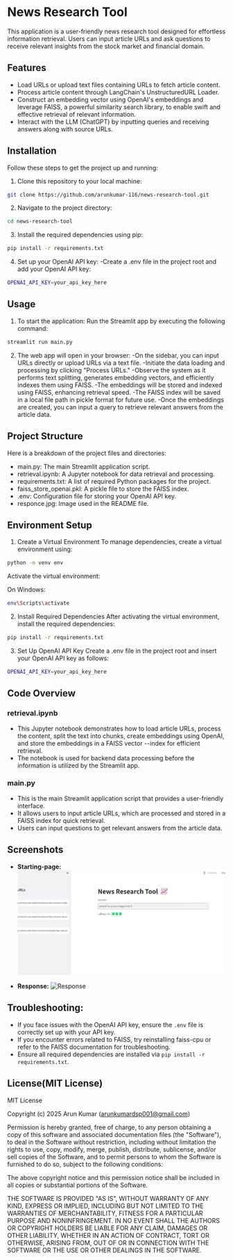 # News Research Tool

This application is a user-friendly news research tool designed for effortless information retrieval. Users can input article URLs and ask questions to receive relevant insights from the stock market and financial domain.


## Features

- Load URLs or upload text files containing URLs to fetch article content.
- Process article content through LangChain's UnstructuredURL Loader.
- Construct an embedding vector using OpenAI's embeddings and leverage FAISS, a powerful similarity search library, to enable swift and effective retrieval of relevant information.
- Interact with the LLM (ChatGPT) by inputting queries and receiving answers along with source URLs.

## Installation

Follow these steps to get the project up and running:

1. Clone this repository to your local machine:

```bash
git clone https://github.com/arunkumar-116/news-research-tool.git
```

2. Navigate to the project directory:
```bash
cd news-research-tool
```
3. Install the required dependencies using pip:
```bash
pip install -r requirements.txt
```

4. Set up your OpenAI API key:
   -Create a .env file in the project root and add your OpenAI API key:
```bash
OPENAI_API_KEY=your_api_key_here
```
## Usage

1. To start the application:
Run the Streamlit app by executing the following command:
```bash
streamlit run main.py

```
2. The web app will open in your browser:
  -On the sidebar, you can input URLs directly or upload URLs via a text file.
  -Initiate the data loading and processing by clicking "Process URLs."
  -Observe the system as it performs text splitting, generates embedding vectors, and efficiently indexes them using FAISS.
  -The embeddings will be stored and indexed using FAISS, enhancing retrieval speed.
  -The FAISS index will be saved in a local file path in pickle format for future use.
  -Once the embeddings are created, you can input a query to retrieve relevant answers from the article data.

## Project Structure
Here is a breakdown of the project files and directories:
  - main.py: The main Streamlit application script.
  - retrieval.ipynb: A Jupyter notebook for data retrieval and processing.
  - requirements.txt: A list of required Python packages for the project.
  - faiss_store_openai.pkl: A pickle file to store the FAISS index.
  - .env: Configuration file for storing your OpenAI API key.
  - responce.jpg: Image used in the README file.


## Environment Setup
1. Create a Virtual Environment
To manage dependencies, create a virtual environment using:

```bash
python -m venv env
```
Activate the virtual environment:

On Windows:
```bash
env\Scripts\activate
```
2. Install Required Dependencies
After activating the virtual environment, install the required dependencies:

```bash
pip install -r requirements.txt
```
3. Set Up OpenAI API Key
Create a .env file in the project root and insert your OpenAI API key as follows:

```bash
OPENAI_API_KEY=your_api_key_here
```

## Code Overview
### retrieval.ipynb
- This Jupyter notebook demonstrates how to load article URLs, process the content, split the text into chunks, create embeddings using OpenAI, and store the embeddings in a FAISS vector --index for efficient retrieval.
- The notebook is used for backend data processing before the information is utilized by the Streamlit app.

### main.py
- This is the main Streamlit application script that provides a user-friendly interface.
- It allows users to input article URLs, which are processed and stored in a FAISS index for quick retrieval.
- Users can input questions to get relevant answers from the article data.

## Screenshots

- **Starting-page:**
  ![Starting-page](screenshots/starting-page.png)

- **Response:**
  ![Response](screenshots/response.png)


## Troubleshooting:
  - If you face issues with the OpenAI API key, ensure the `.env` file is correctly set up with your API key.
  - If you encounter errors related to FAISS, try reinstalling faiss-cpu or refer to the FAISS documentation for troubleshooting.
  - Ensure all required dependencies are installed via `pip install -r requirements.txt`.

## License(MIT License)
MIT License

Copyright (c) 2025 Arun Kumar (arunkumardsp001@gmail.com)

Permission is hereby granted, free of charge, to any person obtaining a copy
of this software and associated documentation files (the "Software"), to deal
in the Software without restriction, including without limitation the rights
to use, copy, modify, merge, publish, distribute, sublicense, and/or sell
copies of the Software, and to permit persons to whom the Software is
furnished to do so, subject to the following conditions:

The above copyright notice and this permission notice shall be included in all
copies or substantial portions of the Software.

THE SOFTWARE IS PROVIDED "AS IS", WITHOUT WARRANTY OF ANY KIND, EXPRESS OR
IMPLIED, INCLUDING BUT NOT LIMITED TO THE WARRANTIES OF MERCHANTABILITY,
FITNESS FOR A PARTICULAR PURPOSE AND NONINFRINGEMENT. IN NO EVENT SHALL THE
AUTHORS OR COPYRIGHT HOLDERS BE LIABLE FOR ANY CLAIM, DAMAGES OR OTHER
LIABILITY, WHETHER IN AN ACTION OF CONTRACT, TORT OR OTHERWISE, ARISING FROM,
OUT OF OR IN CONNECTION WITH THE SOFTWARE OR THE USE OR OTHER DEALINGS IN THE
SOFTWARE.

